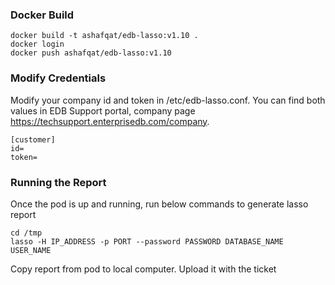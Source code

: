 ### Docker Build ###
```
docker build -t ashafqat/edb-lasso:v1.10 .
docker login
docker push ashafqat/edb-lasso:v1.10
```

### Modify Credentials ###
Modify your company id and token in /etc/edb-lasso.conf. You can find both values in EDB Support portal, company page https://techsupport.enterprisedb.com/company. 

```
[customer]
id=
token=
```

### Running the Report ###

Once the pod is up and running, run below commands to generate lasso report

```
cd /tmp
lasso -H IP_ADDRESS -p PORT --password PASSWORD DATABASE_NAME USER_NAME
```

Copy report from pod to local computer. Upload it with the ticket